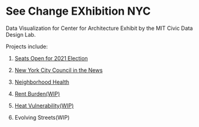 # See Change EXhibition NYC

Data Visualization for Center for Architecture Exhibit by the MIT Civic Data Design Lab.

Projects include:
1. [Seats Open for 2021 Election](https://civic-data-design-lab.github.io/see-change-nyc/OpenSeats.html) 
2. [New York City Council in the News](https://civic-data-design-lab.github.io/see-change-nyc/NewYorkTimes.html)
3. [Neighborhood Health](https://civic-data-design-lab.github.io/see-change-nyc/NeighborhoodHealth.html)

4. [Rent Burden(WIP)](https://civic-data-design-lab.github.io/see-change-nyc/RentBurdenMap)
5. [Heat Vulnerability(WIP)](https://civic-data-design-lab.github.io/see-change-nyc/HeatVulnerabilityMap)
6. Evolving Streets(WIP)
